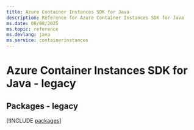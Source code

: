 ```yaml
---
title: Azure Container Instances SDK for Java
description: Reference for Azure Container Instances SDK for Java
ms.date: 08/08/2025
ms.topic: reference
ms.devlang: java
ms.service: containerinstances
---
```

# Azure Container Instances SDK for Java - legacy
## Packages - legacy
[!INCLUDE [packages](container-instances-index.md)]